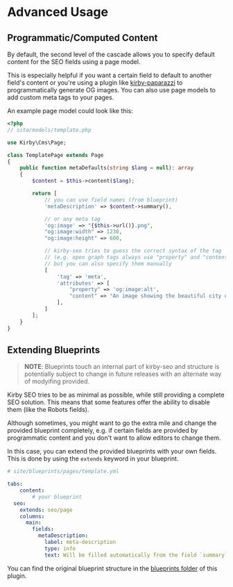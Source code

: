 # Advanced Usage

## Programmatic/Computed Content

By default, the second level of the cascade allows you to specify default content for the SEO fields using a page model.

This is especially helpful if you want a certain field to default to another field's content or you're using a plugin like [kirby-paparazzi](https://github.com/tobimori/kirby-paparazzi) to programmatically generate OG images. You can also use page models to add custom meta tags to your pages.

An example page model could look like this:

```php
<?php
// site/models/template.php

use Kirby\Cms\Page;

class TemplatePage extends Page
{
	public function metaDefaults(string $lang = null): array
	{
		$content = $this->content($lang);

		return [
			// you can use field names (from blueprint)
			'metaDescription' => $content->summary(),

			// or any meta tag
			'og:image' => "{$this->url()}.png",
			"og:image:width" => 1230,
			"og:image:height" => 600,

			// kirby-seo tries to guess the correct syntax of the tag
			// (e.g. open graph tags always use "property" and "content" attributes)
			// but you can also specify them manually
			[
				'tag' => 'meta',
				'attributes' => [
					"property" => 'og:image:alt',
					"content" => "An image showing the beautiful city of {$this->title()}"
				],
			]
		];
	}
}

```

## Extending Blueprints

> **NOTE**: Blueprints touch an internal part of kirby-seo and structure is potentially subject to change in future releases with an alternate way of modyifing provided.

Kirby SEO tries to be as minimal as possible, while still providing a complete SEO solution. This means that some features offer the ability to disable them (like the Robots fields).

Although sometimes, you might want to go the extra mile and change the provided blueprint completely, e.g. if certain fields are provided by programmatic content and you don't want to allow editors to change them.

In this case, you can extend the provided blueprints with your own fields. This is done by using the `extends` keyword in your blueprint.

```yaml
# site/blueprints/pages/template.yml

tabs:
	content:
		# your blueprint
  seo:
    extends: seo/page
    columns:
      main:
        fields:
          metaDescription:
            label: meta-description
            type: info
            text: Will be filled automatically from the field `summary`
```

You can find the original blueprint structure in the [blueprints folder](https://github.com/tobimori/kirby-seo/tree/main/blueprints) of this plugin.
